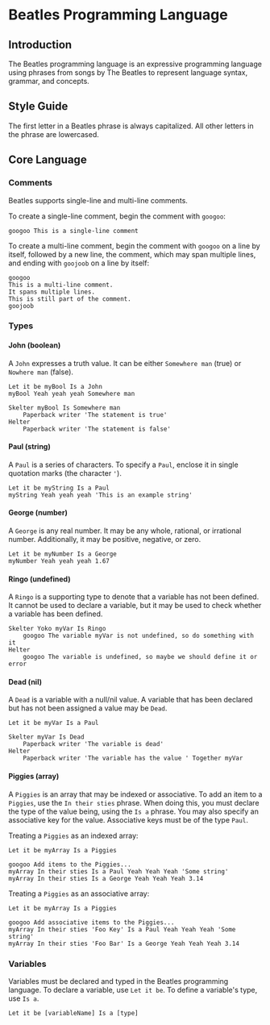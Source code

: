 # Beatles Programming Language

## Introduction

The Beatles programming language is an expressive programming language using phrases from songs by The Beatles to represent language syntax, grammar, and concepts.

## Style Guide

The first letter in a Beatles phrase is always capitalized. All other letters in the phrase are lowercased.

## Core Language

### Comments

Beatles supports single-line and multi-line comments.

To create a single-line comment, begin the comment with `googoo`:

```
googoo This is a single-line comment
```

To create a multi-line comment, begin the comment with `googoo` on a line by itself, followed by a new line, the comment, which may span multiple lines, and ending with `goojoob` on a line by itself:

```
googoo
This is a multi-line comment.
It spans multiple lines.
This is still part of the comment.
goojoob
```

### Types

#### John (boolean)

A `John` expresses a truth value. It can be either `Somewhere man` (true) or `Nowhere man` (false).

```
Let it be myBool Is a John
myBool Yeah yeah yeah Somewhere man

Skelter myBool Is Somewhere man
    Paperback writer 'The statement is true'
Helter
    Paperback writer 'The statement is false'
```

#### Paul (string)

A `Paul` is a series of characters. To specify a `Paul`, enclose it in single quotation marks (the character `'`).

```
Let it be myString Is a Paul
myString Yeah yeah yeah 'This is an example string'
```

#### George (number)

A `George` is any real number. It may be any whole, rational, or irrational number. Additionally, it may be positive, negative, or zero.

```
Let it be myNumber Is a George
myNumber Yeah yeah yeah 1.67
```

#### Ringo (undefined)

A `Ringo` is a supporting type to denote that a variable has not been defined. It cannot be used to declare a variable, but it may be used to check whether a variable has been defined.

```
Skelter Yoko myVar Is Ringo
    googoo The variable myVar is not undefined, so do something with it
Helter
    googoo The variable is undefined, so maybe we should define it or error
```

#### Dead (nil)

A `Dead` is a variable with a null/nil value. A variable that has been declared but has not been assigned a value may be `Dead`.

```
Let it be myVar Is a Paul

Skelter myVar Is Dead
    Paperback writer 'The variable is dead'
Helter
    Paperback writer 'The variable has the value ' Together myVar
```

#### Piggies (array)

A `Piggies` is an array that may be indexed or associative. To add an item to a `Piggies`, use the `In their sties` phrase. When doing this, you must declare the type of the value being, using the `Is a` phrase. You may also specify an associative key for the value. Associative keys must be of the type `Paul`.

Treating a `Piggies` as an indexed array:

```
Let it be myArray Is a Piggies

googoo Add items to the Piggies...
myArray In their sties Is a Paul Yeah Yeah Yeah 'Some string'
myArray In their sties Is a George Yeah Yeah Yeah 3.14
```

Treating a `Piggies` as an associative array:

```
Let it be myArray Is a Piggies

googoo Add associative items to the Piggies...
myArray In their sties 'Foo Key' Is a Paul Yeah Yeah Yeah 'Some string'
myArray In their sties 'Foo Bar' Is a George Yeah Yeah Yeah 3.14
```

### Variables

Variables must be declared and typed in the Beatles programming language. To declare a variable, use `Let it be`. To define a variable's type, use `Is a`.

```
Let it be [variableName] Is a [type]
```

